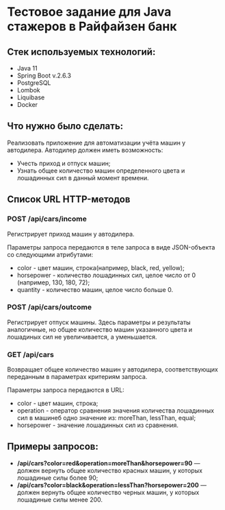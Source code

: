 # Тестовое задание для Java стажеров в Райфайзен банк

## Стек используемых технологий:
* Java 11
* Spring Boot v.2.6.3
* PostgreSQL
* Lombok
* Liquibase
* Docker

## Что нужно было сделать:
Реализовать приложение для автоматизации учёта машин у автодилера. Автодилер должен иметь возможность:
* Учесть приход и отпуск машин;
* Узнать общее количество машин определенного цвета и лошадинных сил в данный момент времени.

## Список URL HTTP-методов

### POST /api/cars/income

Регистрирует приход машин у автодилера. 

Параметры запроса передаются в теле запроса в виде JSON-объекта со следующими атрибутами:
* color - цвет машин, строка(например, black, red, yellow);
* horsepower - количество лошадинных сил, целое число от 0 (например, 130, 180, 72);
* quantity - количество машин, целое число больше 0.

### POST /api/cars/outcome

Регистрирует отпуск машины. Здесь параметры и результаты аналогичные, но общее количество машин указанного цвета и лошадиных сил не увеличивается, а уменьшается.

### GET /api/cars

Возвращает общее количество машин у автодилера, соответствующих переданным в параметрах критериям запроса. 

Параметры запроса передаются в URL:
* color - цвет машин, строка;
* operation - оператор сравнения значения количества лошадинных сил в машинеб одно значение из: moreThan, lessThan, equal;
* horsepower - значение лошадинных сил из сравнения.

## Примеры запросов:

* **/api/cars?color=red&operation=moreThan&horsepower=90** — должен вернуть общее количество красных машин, у которых лошадиные силы более 90;
* **/api/cars?color=black&operation=lessThan?horsepower=200** — должен вернуть общее количество черных машин, у которых лошадиные силы менее 200.

